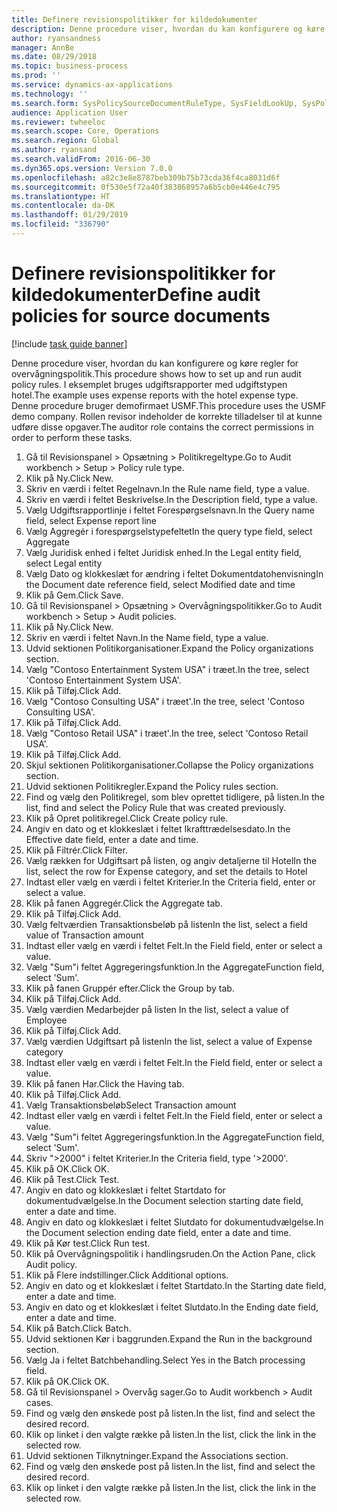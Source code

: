 ```yaml
---
title: Definere revisionspolitikker for kildedokumenter
description: Denne procedure viser, hvordan du kan konfigurere og køre regler for overvågningspolitik.
author: ryansandness
manager: AnnBe
ms.date: 08/29/2018
ms.topic: business-process
ms.prod: ''
ms.service: dynamics-ax-applications
ms.technology: ''
ms.search.form: SysPolicySourceDocumentRuleType, SysFieldLookUp, SysPolicyListPage, SysPolicy, AuditPolicyRule, SysQueryForm, SysQueryFieldLookUp, AuditPolicyDateSelection, AuditPolicyAdditionalOption, BatchJob, CaseDetail
audience: Application User
ms.reviewer: twheeloc
ms.search.scope: Core, Operations
ms.search.region: Global
ms.author: ryansand
ms.search.validFrom: 2016-06-30
ms.dyn365.ops.version: Version 7.0.0
ms.openlocfilehash: a82c3e8e8787beb309b75b73cda36f4ca8031d6f
ms.sourcegitcommit: 0f530e5f72a40f383868957a6b5cb0e446e4c795
ms.translationtype: HT
ms.contentlocale: da-DK
ms.lasthandoff: 01/29/2019
ms.locfileid: "336790"
---
```

# <a name="define-audit-policies-for-source-documents"></a><span data-ttu-id="89e72-103">Definere revisionspolitikker for kildedokumenter</span><span class="sxs-lookup"><span data-stu-id="89e72-103">Define audit policies for source documents</span></span>

[!include [task guide banner](../../includes/task-guide-banner.md)]

<span data-ttu-id="89e72-104">Denne procedure viser, hvordan du kan konfigurere og køre regler for overvågningspolitik.</span><span class="sxs-lookup"><span data-stu-id="89e72-104">This procedure shows how to set up and run audit policy rules.</span></span> <span data-ttu-id="89e72-105">I eksemplet bruges udgiftsrapporter med udgiftstypen hotel.</span><span class="sxs-lookup"><span data-stu-id="89e72-105">The example uses expense reports with the hotel expense type.</span></span> <span data-ttu-id="89e72-106">Denne procedure bruger demofirmaet USMF.</span><span class="sxs-lookup"><span data-stu-id="89e72-106">This procedure uses the USMF demo company.</span></span> <span data-ttu-id="89e72-107">Rollen revisor indeholder de korrekte tilladelser til at kunne udføre disse opgaver.</span><span class="sxs-lookup"><span data-stu-id="89e72-107">The auditor role contains the correct permissions in order to perform these tasks.</span></span>

1. <span data-ttu-id="89e72-108">Gå til Revisionspanel > Opsætning > Politikregeltype.</span><span class="sxs-lookup"><span data-stu-id="89e72-108">Go to Audit workbench > Setup > Policy rule type.</span></span>
2. <span data-ttu-id="89e72-109">Klik på Ny.</span><span class="sxs-lookup"><span data-stu-id="89e72-109">Click New.</span></span>
3. <span data-ttu-id="89e72-110">Skriv en værdi i feltet Regelnavn.</span><span class="sxs-lookup"><span data-stu-id="89e72-110">In the Rule name field, type a value.</span></span>
4. <span data-ttu-id="89e72-111">Skriv en værdi i feltet Beskrivelse.</span><span class="sxs-lookup"><span data-stu-id="89e72-111">In the Description field, type a value.</span></span>
5. <span data-ttu-id="89e72-112">Vælg Udgiftsrapportlinje i feltet Forespørgselsnavn.</span><span class="sxs-lookup"><span data-stu-id="89e72-112">In the Query name field, select Expense report line</span></span>
6. <span data-ttu-id="89e72-113">Vælg Aggregér i forespørgselstypefeltet</span><span class="sxs-lookup"><span data-stu-id="89e72-113">In the query type field, select Aggregate</span></span>
7. <span data-ttu-id="89e72-114">Vælg Juridisk enhed i feltet Juridisk enhed.</span><span class="sxs-lookup"><span data-stu-id="89e72-114">In the Legal entity field, select Legal entity</span></span>
8. <span data-ttu-id="89e72-115">Vælg Dato og klokkeslæt for ændring i feltet Dokumentdatohenvisning</span><span class="sxs-lookup"><span data-stu-id="89e72-115">In the Document date reference field, select Modified date and time</span></span>
9. <span data-ttu-id="89e72-116">Klik på Gem.</span><span class="sxs-lookup"><span data-stu-id="89e72-116">Click Save.</span></span>
10. <span data-ttu-id="89e72-117">Gå til Revisionspanel > Opsætning > Overvågningspolitikker.</span><span class="sxs-lookup"><span data-stu-id="89e72-117">Go to Audit workbench > Setup > Audit policies.</span></span>
11. <span data-ttu-id="89e72-118">Klik på Ny.</span><span class="sxs-lookup"><span data-stu-id="89e72-118">Click New.</span></span>
12. <span data-ttu-id="89e72-119">Skriv en værdi i feltet Navn.</span><span class="sxs-lookup"><span data-stu-id="89e72-119">In the Name field, type a value.</span></span>
13. <span data-ttu-id="89e72-120">Udvid sektionen Politikorganisationer.</span><span class="sxs-lookup"><span data-stu-id="89e72-120">Expand the Policy organizations section.</span></span>
14. <span data-ttu-id="89e72-121">Vælg "Contoso Entertainment System USA" i træet.</span><span class="sxs-lookup"><span data-stu-id="89e72-121">In the tree, select 'Contoso Entertainment System USA'.</span></span>
15. <span data-ttu-id="89e72-122">Klik på Tilføj.</span><span class="sxs-lookup"><span data-stu-id="89e72-122">Click Add.</span></span>
16. <span data-ttu-id="89e72-123">Vælg "Contoso Consulting USA" i træet'.</span><span class="sxs-lookup"><span data-stu-id="89e72-123">In the tree, select 'Contoso Consulting USA'.</span></span>
17. <span data-ttu-id="89e72-124">Klik på Tilføj.</span><span class="sxs-lookup"><span data-stu-id="89e72-124">Click Add.</span></span>
18. <span data-ttu-id="89e72-125">Vælg "Contoso Retail USA" i træet'.</span><span class="sxs-lookup"><span data-stu-id="89e72-125">In the tree, select 'Contoso Retail USA'.</span></span>
19. <span data-ttu-id="89e72-126">Klik på Tilføj.</span><span class="sxs-lookup"><span data-stu-id="89e72-126">Click Add.</span></span>
20. <span data-ttu-id="89e72-127">Skjul sektionen Politikorganisationer.</span><span class="sxs-lookup"><span data-stu-id="89e72-127">Collapse the Policy organizations section.</span></span>
21. <span data-ttu-id="89e72-128">Udvid sektionen Politikregler.</span><span class="sxs-lookup"><span data-stu-id="89e72-128">Expand the Policy rules section.</span></span>
22. <span data-ttu-id="89e72-129">Find og vælg den Politikregel, som blev oprettet tidligere, på listen.</span><span class="sxs-lookup"><span data-stu-id="89e72-129">In the list, find and select the Policy Rule that was created previously.</span></span>
23. <span data-ttu-id="89e72-130">Klik på Opret politikregel.</span><span class="sxs-lookup"><span data-stu-id="89e72-130">Click Create policy rule.</span></span>
24. <span data-ttu-id="89e72-131">Angiv en dato og et klokkeslæt i feltet Ikrafttrædelsesdato.</span><span class="sxs-lookup"><span data-stu-id="89e72-131">In the Effective date field, enter a date and time.</span></span>
25. <span data-ttu-id="89e72-132">Klik på Filtrér.</span><span class="sxs-lookup"><span data-stu-id="89e72-132">Click Filter.</span></span>
26. <span data-ttu-id="89e72-133">Vælg rækken for Udgiftsart på listen, og angiv detaljerne til Hotel</span><span class="sxs-lookup"><span data-stu-id="89e72-133">In the list, select the row for Expense category, and set the details to Hotel</span></span>
27. <span data-ttu-id="89e72-134">Indtast eller vælg en værdi i feltet Kriterier.</span><span class="sxs-lookup"><span data-stu-id="89e72-134">In the Criteria field, enter or select a value.</span></span>
28. <span data-ttu-id="89e72-135">Klik på fanen Aggregér.</span><span class="sxs-lookup"><span data-stu-id="89e72-135">Click the Aggregate tab.</span></span>
29. <span data-ttu-id="89e72-136">Klik på Tilføj.</span><span class="sxs-lookup"><span data-stu-id="89e72-136">Click Add.</span></span>
30. <span data-ttu-id="89e72-137">Vælg feltværdien Transaktionsbeløb på listen</span><span class="sxs-lookup"><span data-stu-id="89e72-137">In the list, select a field value of Transaction amount</span></span>
31. <span data-ttu-id="89e72-138">Indtast eller vælg en værdi i feltet Felt.</span><span class="sxs-lookup"><span data-stu-id="89e72-138">In the Field field, enter or select a value.</span></span>
32. <span data-ttu-id="89e72-139">Vælg "Sum"i feltet Aggregeringsfunktion.</span><span class="sxs-lookup"><span data-stu-id="89e72-139">In the AggregateFunction field, select 'Sum'.</span></span>
33. <span data-ttu-id="89e72-140">Klik på fanen Gruppér efter.</span><span class="sxs-lookup"><span data-stu-id="89e72-140">Click the Group by tab.</span></span>
34. <span data-ttu-id="89e72-141">Klik på Tilføj.</span><span class="sxs-lookup"><span data-stu-id="89e72-141">Click Add.</span></span>
35. <span data-ttu-id="89e72-142">Vælg værdien Medarbejder på listen </span><span class="sxs-lookup"><span data-stu-id="89e72-142">In the list, select a value of Employee</span></span> 
36. <span data-ttu-id="89e72-143">Klik på Tilføj.</span><span class="sxs-lookup"><span data-stu-id="89e72-143">Click Add.</span></span>
37. <span data-ttu-id="89e72-144">Vælg værdien Udgiftsart på listen</span><span class="sxs-lookup"><span data-stu-id="89e72-144">In the list, select a value of Expense category</span></span>
38. <span data-ttu-id="89e72-145">Indtast eller vælg en værdi i feltet Felt.</span><span class="sxs-lookup"><span data-stu-id="89e72-145">In the Field field, enter or select a value.</span></span>
39. <span data-ttu-id="89e72-146">Klik på fanen Har.</span><span class="sxs-lookup"><span data-stu-id="89e72-146">Click the Having tab.</span></span>
40. <span data-ttu-id="89e72-147">Klik på Tilføj.</span><span class="sxs-lookup"><span data-stu-id="89e72-147">Click Add.</span></span>
41. <span data-ttu-id="89e72-148">Vælg Transaktionsbeløb</span><span class="sxs-lookup"><span data-stu-id="89e72-148">Select Transaction amount</span></span>
42. <span data-ttu-id="89e72-149">Indtast eller vælg en værdi i feltet Felt.</span><span class="sxs-lookup"><span data-stu-id="89e72-149">In the Field field, enter or select a value.</span></span>
43. <span data-ttu-id="89e72-150">Vælg "Sum"i feltet Aggregeringsfunktion.</span><span class="sxs-lookup"><span data-stu-id="89e72-150">In the AggregateFunction field, select 'Sum'.</span></span>
44. <span data-ttu-id="89e72-151">Skriv ">2000" i feltet Kriterier.</span><span class="sxs-lookup"><span data-stu-id="89e72-151">In the Criteria field, type '>2000'.</span></span>
45. <span data-ttu-id="89e72-152">Klik på OK.</span><span class="sxs-lookup"><span data-stu-id="89e72-152">Click OK.</span></span>
46. <span data-ttu-id="89e72-153">Klik på Test.</span><span class="sxs-lookup"><span data-stu-id="89e72-153">Click Test.</span></span>
47. <span data-ttu-id="89e72-154">Angiv en dato og klokkeslæt i feltet Startdato for dokumentudvælgelse.</span><span class="sxs-lookup"><span data-stu-id="89e72-154">In the Document selection starting date field, enter a date and time.</span></span>
48. <span data-ttu-id="89e72-155">Angiv en dato og klokkeslæt i feltet Slutdato for dokumentudvælgelse.</span><span class="sxs-lookup"><span data-stu-id="89e72-155">In the Document selection ending date field, enter a date and time.</span></span>
49. <span data-ttu-id="89e72-156">Klik på Kør test.</span><span class="sxs-lookup"><span data-stu-id="89e72-156">Click Run test.</span></span>
50. <span data-ttu-id="89e72-157">Klik på Overvågningspolitik i handlingsruden.</span><span class="sxs-lookup"><span data-stu-id="89e72-157">On the Action Pane, click Audit policy.</span></span>
51. <span data-ttu-id="89e72-158">Klik på Flere indstillinger.</span><span class="sxs-lookup"><span data-stu-id="89e72-158">Click Additional options.</span></span>
52. <span data-ttu-id="89e72-159">Angiv en dato og et klokkeslæt i feltet Startdato.</span><span class="sxs-lookup"><span data-stu-id="89e72-159">In the Starting date field, enter a date and time.</span></span>
53. <span data-ttu-id="89e72-160">Angiv en dato og et klokkeslæt i feltet Slutdato.</span><span class="sxs-lookup"><span data-stu-id="89e72-160">In the Ending date field, enter a date and time.</span></span>
54. <span data-ttu-id="89e72-161">Klik på Batch.</span><span class="sxs-lookup"><span data-stu-id="89e72-161">Click Batch.</span></span>
55. <span data-ttu-id="89e72-162">Udvid sektionen Kør i baggrunden.</span><span class="sxs-lookup"><span data-stu-id="89e72-162">Expand the Run in the background section.</span></span>
56. <span data-ttu-id="89e72-163">Vælg Ja i feltet Batchbehandling.</span><span class="sxs-lookup"><span data-stu-id="89e72-163">Select Yes in the Batch processing field.</span></span>
57. <span data-ttu-id="89e72-164">Klik på OK.</span><span class="sxs-lookup"><span data-stu-id="89e72-164">Click OK.</span></span>
58. <span data-ttu-id="89e72-165">Gå til Revisionspanel > Overvåg sager.</span><span class="sxs-lookup"><span data-stu-id="89e72-165">Go to Audit workbench > Audit cases.</span></span>
59. <span data-ttu-id="89e72-166">Find og vælg den ønskede post på listen.</span><span class="sxs-lookup"><span data-stu-id="89e72-166">In the list, find and select the desired record.</span></span>
60. <span data-ttu-id="89e72-167">Klik op linket i den valgte række på listen.</span><span class="sxs-lookup"><span data-stu-id="89e72-167">In the list, click the link in the selected row.</span></span>
61. <span data-ttu-id="89e72-168">Udvid sektionen Tilknytninger.</span><span class="sxs-lookup"><span data-stu-id="89e72-168">Expand the Associations section.</span></span>
62. <span data-ttu-id="89e72-169">Find og vælg den ønskede post på listen.</span><span class="sxs-lookup"><span data-stu-id="89e72-169">In the list, find and select the desired record.</span></span>
63. <span data-ttu-id="89e72-170">Klik op linket i den valgte række på listen.</span><span class="sxs-lookup"><span data-stu-id="89e72-170">In the list, click the link in the selected row.</span></span>

